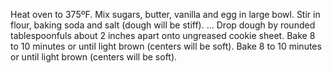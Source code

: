 Heat oven to 375ºF.
Mix sugars, butter, vanilla and egg in large bowl. Stir in flour, baking soda and salt (dough will be stiff). ...
Drop dough by rounded tablespoonfuls about 2 inches apart onto ungreased cookie sheet.
Bake 8 to 10 minutes or until light brown (centers will be soft).
Bake 8 to 10 minutes or until light brown (centers will be soft).